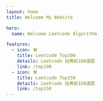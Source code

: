 ```yaml
---
layout: home
title: Welcome My Website

hero:
  name: Welcome Leetcode Algorithm

features:
  - icon: 🛠️
    title: Leetcode Top100
    details: Leetcode 经典前100道题
    link: /top100
  - icon: 🛠️
    title: Leetcode Top150
    details: Leetcode 经典前150道题
    link: /top150
---
```

